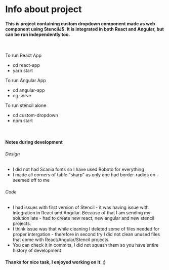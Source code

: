 # Info about project

#### This is project containing custom dropdown component made as web component using StencilJS. It is integrated in both React and Angular, but can be run independently too.

<br>

To run React App
- cd react-app
- yarn start

To run Angular App
- cd angular-app
- ng serve

To run stencil alone
- cd custom-dropdown
- npm start

<br>

#### Notes during development

###### Design
- I did not had Scania fonts so I have used Roboto for everything
- I made all corners of table "sharp" as only one had border-radios on - seemed off to me
###### Code
- I had issues with first version of Stencil - it was having issue with integration in React and Angular. Because of that I am sending my solution late - had to create new react, new angular and new stencil projects.
- I think issue was that while cleaning I deleted some of files needed for proper intergation - therefore in second try I did not clean unused files that come with React/Angular/Stencil projects.
- You can check it in commits, I did not squash them so you have entire history of development

#### Thanks for nice task, I enjoyed working on it. ;) 